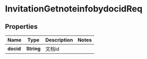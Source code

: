 # InvitationGetnoteinfobydocidReq

## Properties
Name | Type | Description | Notes
------------ | ------------- | ------------- | -------------
**docid** | **String** | 文档id | 
